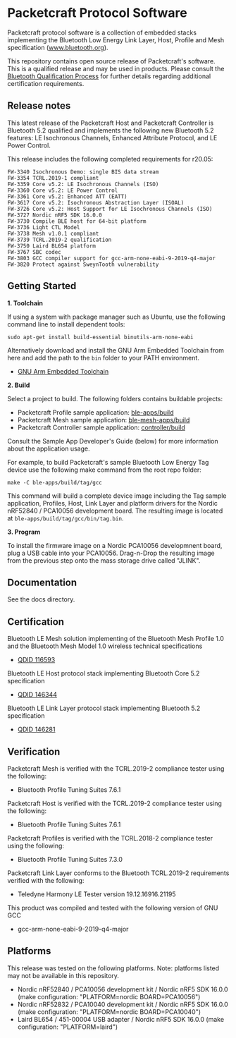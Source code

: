 Packetcraft Protocol Software
=============================

Packetcraft protocol software is a collection of embedded stacks implementing the Bluetooth Low Energy Link Layer, Host, Profile and Mesh specification (www.bluetooth.org).

This repository contains open source release of Packetcraft's software. This is a qualified release and may be used in products. Please consult the [Bluetooth Qualification Process](https://www.bluetooth.com/develop-with-bluetooth/qualification-listing) for further details regarding additional certification requirements.


Release notes
-------------

This latest release of the Packetcraft Host and Packetcraft Controller is Bluetooth 5.2 qualified and implements the following new Bluetooth 5.2 features: LE Isochronous Channels, Enhanced Attribute Protocol, and LE Power Control.

This release includes the following completed requirements for r20.05:

    FW-3340 Isochronous Demo: single BIS data stream
    FW-3354 TCRL.2019-1 compliant
    FW-3359 Core v5.2: LE Isochronous Channels (ISO)
    FW-3360 Core v5.2: LE Power Control
    FW-3361 Core v5.2: Enhanced ATT (EATT)
    FW-3617 Core v5.2: Isochronous Abstraction Layer (ISOAL)
    FW-3726 Core v5.2: Host Support for LE Isochronous Channels (ISO)
    FW-3727 Nordic nRF5 SDK 16.0.0
    FW-3730 Compile BLE host for 64-bit platform
    FW-3736 Light CTL Model
    FW-3738 Mesh v1.0.1 compliant
    FW-3739 TCRL.2019-2 qualification
    FW-3750 Laird BL654 platform
    FW-3767 SBC codec
    FW-3803 GCC compiler support for gcc-arm-none-eabi-9-2019-q4-major
    FW-3820 Protect against SweynTooth vulnerability


Getting Started
---------------

**1. Toolchain**

If using a system with package manager such as Ubuntu, use the following command line to install dependent tools:

```
sudo apt-get install build-essential binutils-arm-none-eabi
```

Alternatively download and install the GNU Arm Embedded Toolchain from here and add the path to the `bin` folder to your PATH environment.

* [GNU Arm Embedded Toolchain](https://developer.arm.com/tools-and-software/open-source-software/developer-tools/gnu-toolchain/gnu-rm)


**2. Build**

Select a project to build. The following folders contains buildable projects:

* Packetcraft Profile sample application: [ble-apps/build](ble-apps/build)
* Packetcraft Mesh sample application: [ble-mesh-apps/build](ble-mesh-apps/build)
* Packetcraft Controller sample application: [controller/build](controller/build)

Consult the Sample App Developer's Guide (below) for more information about the application usage.

For example, to build Packetcraft's sample Bluetooth Low Energy Tag device use the following make command from the root repo folder:

```
make -C ble-apps/build/tag/gcc
```

This command will build a complete device image including the Tag sample application, Profiles, Host, Link Layer and platform drivers for the Nordic nRF52840 / PCA10056 development board. The resulting image is located at `ble-apps/build/tag/gcc/bin/tag.bin`.


**3. Program**

To install the firmware image on a Nordic PCA10056 developmnent board, plug a USB cable into your PCA10056. Drag-n-Drop the resulting image from the previous step onto the mass storage drive called "JLINK".


Documentation
-------------

See the docs directory.


Certification
-------------

Bluetooth LE Mesh solution implementing of the Bluetooth Mesh Profile 1.0 and the Bluetooth Mesh Model 1.0 wireless technical specifications

* [QDID 116593](https://launchstudio.bluetooth.com/ListingDetails/66212)

Bluetooth LE Host protocol stack implementing Bluetooth Core 5.2 specification

* [QDID 146344](https://launchstudio.bluetooth.com/ListingDetails/103670)

Bluetooth LE Link Layer protocol stack implementing Bluetooth 5.2 specification

* [QDID 146281](https://launchstudio.bluetooth.com/ListingDetails/103599)


Verification
------------

Packetcraft Mesh is verified with the TCRL.2019-2 compliance tester using the following:

* Bluetooth Profile Tuning Suites 7.6.1

Packetcraft Host is verified with the TCRL.2019-2 compliance tester using the following:

* Bluetooth Profile Tuning Suites 7.6.1

Packetcraft Profiles is verified with the TCRL.2018-2 compliance tester using the following:

* Bluetooth Profile Tuning Suites 7.3.0

Packetcraft Link Layer conforms to the Bluetooth TCRL.2019-2 requirements verified with the following:

* Teledyne Harmony LE Tester version 19.12.16916.21195

This product was compiled and tested with the following version of GNU GCC

* gcc-arm-none-eabi-9-2019-q4-major


Platforms
---------

This release was tested on the following platforms. Note: platforms listed may not be available in this repository.

* Nordic nRF52840 / PCA10056 development kit / Nordic nRF5 SDK 16.0.0 (make configuration: "PLATFORM=nordic BOARD=PCA10056")
* Nordic nRF52832 / PCA10040 development kit / Nordic nRF5 SDK 16.0.0 (make configuration: "PLATFORM=nordic BOARD=PCA10040")
* Laird BL654 / 451-00004 USB adapter / Nordic nRF5 SDK 16.0.0 (make configuration: "PLATFORM=laird")
